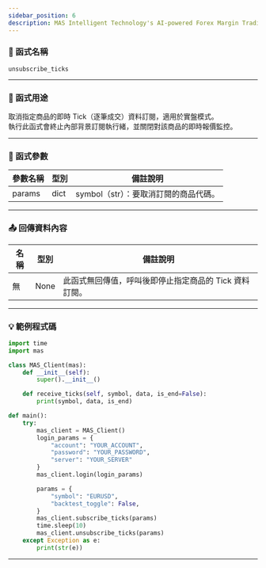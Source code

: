 ```yaml
---
sidebar_position: 6
description: MAS Intelligent Technology's AI-powered Forex Margin Trading Platform with full MetaTrader MT5 broker integration allows investors to generate automated trading strategies simply by entering text. Supports instant backtesting,real-time data synchronization,and seamless multi-broker switching. No coding experience required to easily launch AI automated trading,optimize strategies,and reduce market risk. Designed for both individual traders and financial institutions with standardized MetaTrader MT5-compatible APIs,automated backtesting,and quantitative strategy optimization to help enterprises deploy stable and efficient trading solutions quickly.
---
```


### 🧩 函式名稱

`unsubscribe_ticks`

---

### 🎯 函式用途

取消指定商品的即時 Tick（逐筆成交）資料訂閱，適用於實盤模式。  
執行此函式會終止內部背景訂閱執行緒，並關閉對該商品的即時報價監控。

---

### 🔧 函式參數

| 參數名稱 | 型別  | 備註說明 |
|----------|-------|----------|
| params   | dict  | symbol（str）：要取消訂閱的商品代碼。 |

---

### 📤 回傳資料內容

| 名稱   | 型別 | 備註說明                            |
|--------|------|-------------------------------------|
| 無     | None | 此函式無回傳值，呼叫後即停止指定商品的 Tick 資料訂閱。 |

---

### 💡 範例程式碼

```python
import time
import mas

class MAS_Client(mas):
    def __init__(self):
        super().__init__()

    def receive_ticks(self, symbol, data, is_end=False):
        print(symbol, data, is_end)

def main():
    try:
        mas_client = MAS_Client()
        login_params = {
            "account": "YOUR_ACCOUNT",
            "password": "YOUR_PASSWORD",
            "server": "YOUR_SERVER"
        }
        mas_client.login(login_params)

        params = {
            "symbol": "EURUSD",
            "backtest_toggle": False,
        }
        mas_client.subscribe_ticks(params)
        time.sleep(10)
        mas_client.unsubscribe_ticks(params)
    except Exception as e:
        print(str(e))
```
---

